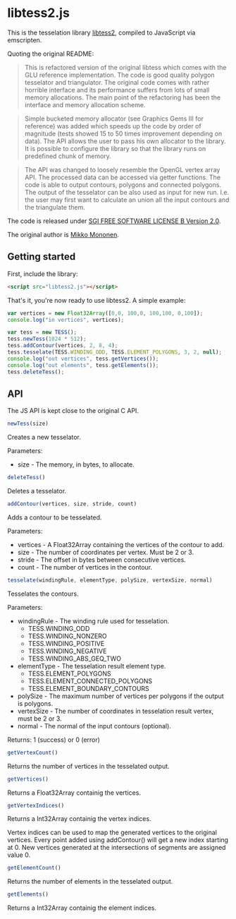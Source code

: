 # libtess2.js

This is the tesselation library [libtess2](https://github.com/memononen/libtess2), compiled to JavaScript via emscripten.

Quoting the original README:

> This is refactored version of the original libtess which comes with the GLU reference implementation. The code is good quality polygon tesselator and triangulator. The original code comes with rather horrible interface and its performance suffers from lots of small memory allocations. The main point of the refactoring has been the interface and memory allocation scheme.

> Simple bucketed memory allocator (see Graphics Gems III for reference) was added which speeds up the code by order of magnitude (tests showed 15 to 50 times improvement depending on data). The API allows the user to pass his own allocator to the library. It is possible to configure the library so that the library runs on predefined chunk of memory.

> The API was changed to loosely resemble the OpenGL vertex array API. The processed data can be accessed via getter functions. The code is able to output contours, polygons and connected polygons. The output of the tesselator can be also used as input for new run. I.e. the user may first want to calculate an union all the input contours and the triangulate them.

The code is released under [SGI FREE SOFTWARE LICENSE B Version 2.0](http://oss.sgi.com/projects/FreeB/).

The original author is [Mikko Mononen](mailto:memon@inside.org).

## Getting started

First, include the library:

```html
<script src="libtess2.js"></script>
```

That's it, you're now ready to use libtess2. A simple example:

```js
var vertices = new Float32Array([0,0, 100,0, 100,100, 0,100]);
console.log("in vertices", vertices);

var tess = new TESS();
tess.newTess(1024 * 512);
tess.addContour(vertices, 2, 8, 4);
tess.tesselate(TESS.WINDING_ODD, TESS.ELEMENT_POLYGONS, 3, 2, null);
console.log("out vertices", tess.getVertices());
console.log("out elements", tess.getElements());
tess.deleteTess();
```

## API

The JS API is kept close to the original C API.

```js
newTess(size)
```
Creates a new tesselator.

Parameters:
* size - The memory, in bytes, to allocate.

```js
deleteTess()
```
Deletes a tesselator.

```js
addContour(vertices, size, stride, count)
```
Adds a contour to be tesselated.

Parameters:
* vertices - A Float32Array containing the vertices of the contour to add.
* size - The number of coordinates per vertex. Must be 2 or 3.
* stride - The offset in bytes between consecutive vertices.
* count - The number of vertices in the contour.

```js
tesselate(windingRule, elementType, polySize, vertexSize, normal)
```
Tesselates the contours.

Parameters:
* windingRule - The winding rule used for tesselation.
  * TESS.WINDING_ODD
  * TESS.WINDING_NONZERO
  * TESS.WINDING_POSITIVE
  * TESS.WINDING_NEGATIVE
  * TESS.WINDING_ABS_GEQ_TWO
* elementType - The tesselation result element type.
  * TESS.ELEMENT_POLYGONS
  * TESS.ELEMENT_CONNECTED_POLYGONS
  * TESS.ELEMENT_BOUNDARY_CONTOURS
* polySize - The maximum number of vertices per polygons if the output is polygons.
* vertexSize - The number of coordinates in tesselation result vertex, must be 2 or 3.
* normal - The normal of the input contours (optional).

Returns: 1 (success) or 0 (error)

```js
getVertexCount()
```
Returns the number of vertices in the tesselated output.

```js
getVertices()
```
Returns a Float32Array containig the vertices.

```js
getVertexIndices()
```
Returns a Int32Array containig the vertex indices.

Vertex indices can be used to map the generated vertices to the original vertices.
Every point added using addContour() will get a new index starting at 0.
New vertices generated at the intersections of segments are assigned value 0.

```js
getElementCount()
```
Returns the number of elements in the tesselated output.

```js
getElements()
```
Returns a Int32Array containig the element indices.


